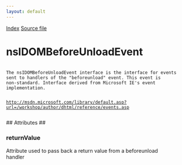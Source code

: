 ```yaml
---
layout: default
---
```

<div id='links'><a href="../index.html">Index</a>
<a href="http://dxr.mozilla.org/mozilla-central/source/dom/interfaces/events/nsIDOMBeforeUnloadEvent.idl">Source file</a>
</div>

# nsIDOMBeforeUnloadEvent #
<code>  
The nsIDOMBeforeUnloadEvent interface is the interface for events  
sent to handlers of the "beforeunload" event. This event is  
non-standard. Interface derived from Microsoft IE's event  
implementation.  
  
http://msdn.microsoft.com/library/default.asp?url=/workshop/author/dhtml/reference/events.asp  
  
  
</code>
## Attributes ##

### returnValue ###
  
Attribute used to pass back a return value from a beforeunload  
handler  
  
